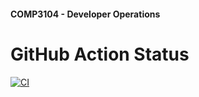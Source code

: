 #### COMP3104 - Developer Operations


# GitHub Action Status
[![CI](https://github.com/Shadvengeror/COMP3104/actions/workflows/ci.yml/badge.svg)](https://github.com/Shadvengeror/COMP3104/actions/workflows/ci.yml)